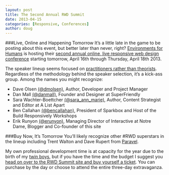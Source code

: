 ```yaml
---
layout: post
title: The Second Annual RWD Summit
date: 2013-04-15
categories: [Responsive, Conferences]
author: doug
---
```


###Live, Online and Happening Tomorrow
It’s a little late in the game to be posting about this event, but better later than never, right? [Environments for Humans](http://environmentsforhumans.com/) is hosting their [second annual online, live responsive web design conference](http://environmentsforhumans.com/2013/responsive-web-design-summit/#.UWyJO4Luf5o) starting tomorrow, April 16th through Thursday, April 18th 2013.<!-- more -->

The speaker lineup seems focused on [practitioners rather than theorists](http://edgeperspectives.typepad.com/edge_perspectives/2013/04/getting-stronger-through-stress-making-black-swans-work-for-you.html). Regardless of the methodology behind the speaker selection, it’s a kick-ass group. Among the names you might recognize:    
- Dave Olsen [(@dmolsen)](https://twitter.com/dmolsen), Author, Developer and Project Manager  
- Dan Mall [(@danmall)](https://twitter.com/danielmall), Founder and Designer at SuperFriendly  
- Sara Wachter-Boettcher [(@sara_ann_marie)](https://twitter.com/sara_ann_marie), Author, Content Strategist and Editor at A List Apart  
- Ben Callahan [(@bencallahan)](https://twitter.com/bencallahan), President of Sparkbox and Host of the Build Responsively Workshops  
- Erik Runyon [(@erunyon)](https://twitter.com/erunyon), Managing Director of Interactive at Notre Dame, Blogger and Co-founder of this site  

###Buy Now, It’s Tomorrow
You’ll likely recognize other #RWD superstars in the lineup including Trent Walton and Dave Rupert from [Paravel](http://paravelinc.com/).

My own professional development time is at capacity for the year due to the birth of my [twin boys](https://vine.co/v/bpmtiJBIEUe?fb_action_ids=10200969264183627&fb_action_types=vine-app%3Apost&fb_source=aggregation&fb_aggregation_id=288381481237582), but if you have the time and the budget I suggest you [head on over to the RWD Summit site and buy yourself a ticket](http://environmentsforhumans.com/2013/responsive-web-design-summit/#.UWyPN4Luf5p). You can purchase by the day or choose to attend  the entire three-day extravaganza. 

